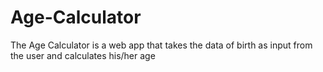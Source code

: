 # Age-Calculator
The Age Calculator is a web app that takes the data of birth as input from the user and calculates his/her age
